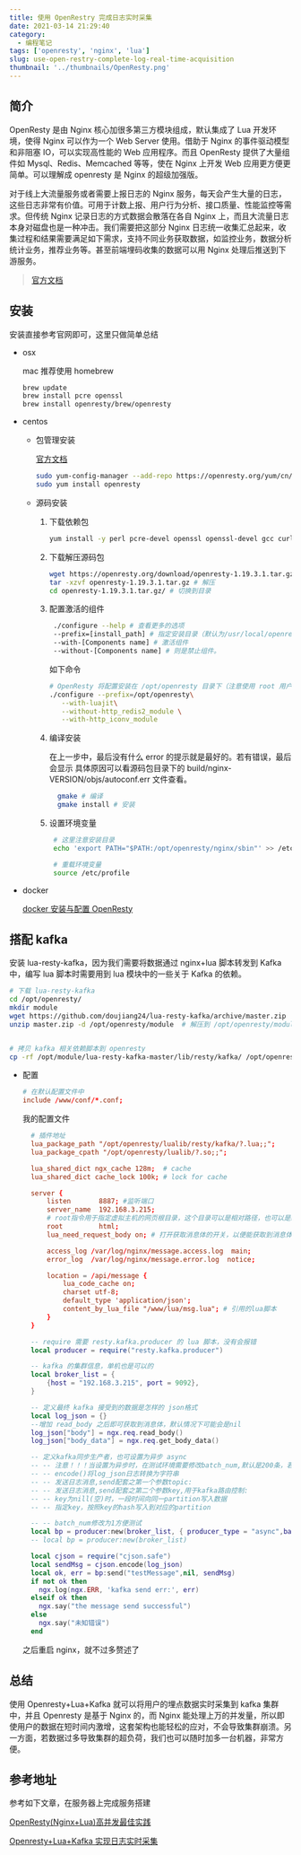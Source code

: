 ```yaml
---
title: 使用 OpenRestry 完成日志实时采集
date: 2021-03-14 21:29:40
category:
  - 编程笔记
tags: ['openresty', 'nginx', 'lua']
slug: use-open-restry-complete-log-real-time-acquisition
thumbnail: '../thumbnails/OpenResty.png'
---
```


## 简介

OpenResty 是由 Nginx 核心加很多第三方模块组成，默认集成了 Lua 开发环境，使得 Nginx 可以作为一个 Web Server 使用。借助于 Nginx 的事件驱动模型和非阻塞 IO，可以实现高性能的 Web 应用程序。而且 OpenResty 提供了大量组件如 Mysql、Redis、Memcached 等等，使在 Nginx 上开发 Web 应用更方便更简单。可以理解成 openresty 是 Nginx 的超级加强版。

对于线上大流量服务或者需要上报日志的 Nginx 服务，每天会产生大量的日志，这些日志非常有价值。可用于计数上报、用户行为分析、接口质量、性能监控等需求。但传统 Nginx 记录日志的方式数据会散落在各自 Nginx 上，而且大流量日志本身对磁盘也是一种冲击。我们需要把这部分 Nginx 日志统一收集汇总起来，收集过程和结果需要满足如下需求，支持不同业务获取数据，如监控业务，数据分析统计业务，推荐业务等。甚至前端埋码收集的数据可以用 Nginx 处理后推送到下游服务。

> [官方文档](https://openresty.org/cn/installation.html)

## 安装

安装直接参考官网即可，这里只做简单总结

- osx

  mac 推荐使用 homebrew

  ```bash
  brew update
  brew install pcre openssl
  brew install openresty/brew/openresty
  ```

- centos

  - 包管理安装

    [官方文档](https://openresty.org/cn/linux-packages.html#centos)

    ```bash
    sudo yum-config-manager --add-repo https://openresty.org/yum/cn/centos/OpenResty.repo
    sudo yum install openresty
    ```

  - 源码安装

    1. 下载依赖包

       ```bash
       yum install -y perl pcre-devel openssl openssl-devel gcc curl
       ```

    2. 下载解压源码包

       ```bash
       wget https://openresty.org/download/openresty-1.19.3.1.tar.gz
       tar -xzvf openresty-1.19.3.1.tar.gz # 解压
       cd openresty-1.19.3.1.tar.gz/ # 切换到目录
       ```

    3. 配置激活的组件

       ```bash
        ./configure --help # 查看更多的选项
        --prefix=[install_path] # 指定安装目录（默认为/usr/local/openresty）
        --with-[Components name] # 激活组件
        --without-[Components name] # 则是禁止组件。
       ```

       如下命令

       ```bash
       # OpenResty 将配置安装在 /opt/openresty 目录下（注意使用 root 用户）,并激活luajit、http_iconv_module 并禁止 http_redis2_module 组件
       ./configure --prefix=/opt/openresty\
          --with-luajit\
          --without-http_redis2_module \
          --with-http_iconv_module
       ```

    4. 编译安装

       在上一步中，最后没有什么 error 的提示就是最好的。若有错误，最后会显示 具体原因可以看源码包目录下的 build/nginx-VERSION/objs/autoconf.err 文件查看。

       ```bash
         gmake # 编译
         gmake install # 安装
       ```

    5. 设置环境变量

       ```bash
        # 这里注意安装目录
        echo 'export PATH="$PATH:/opt/openresty/nginx/sbin"' >> /etc/profile

        # 重载环境变量
        source /etc/profile
       ```

- docker

  [docker 安装与配置 OpenResty](/blog/docker-open-resty-installation-and-configuration)

## 搭配 kafka

安装 lua-resty-kafka，因为我们需要将数据通过 nginx+lua 脚本转发到 Kafka 中，编写 lua 脚本时需要用到 lua 模块中的一些关于 Kafka 的依赖。

```bash
# 下载 lua-resty-kafka
cd /opt/openresty/
mkdir module
wget https://github.com/doujiang24/lua-resty-kafka/archive/master.zip
unzip master.zip -d /opt/openresty/module  # 解压到 /opt/openresty/module


# 拷贝 kafka 相关依赖脚本到 openresty
cp -rf /opt/module/lua-resty-kafka-master/lib/resty/kafka/ /opt/openresty/lualib/resty/
```

- 配置

  ```conf
  # 在默认配置文件中
  include /www/conf/*.conf;
  ```

  我的配置文件

  ```conf:title=/www/conf/kafka.conf
    # 插件地址
    lua_package_path "/opt/openresty/lualib/resty/kafka/?.lua;;";
    lua_package_cpath "/opt/openresty/lualib/?.so;;";

    lua_shared_dict ngx_cache 128m;  # cache
    lua_shared_dict cache_lock 100k; # lock for cache

    server {
        listen       8887; #监听端口
        server_name  192.168.3.215;
        # root指令用于指定虚拟主机的网页根目录，这个目录可以是相对路径，也可以是绝对路径。
        root         html;
        lua_need_request_body on; # 打开获取消息体的开关，以便能获取到消息体

        access_log /var/log/nginx/message.access.log  main;
        error_log  /var/log/nginx/message.error.log  notice;

        location = /api/message {
            lua_code_cache on;
            charset utf-8;
            default_type 'application/json';
            content_by_lua_file "/www/lua/msg.lua"; # 引用的lua脚本
        }
    }
  ```

  ```lua:title=/www/lua/msg.lua
    -- require 需要 resty.kafka.producer 的 lua 脚本，没有会报错
    local producer = require("resty.kafka.producer")

    -- kafka 的集群信息，单机也是可以的
    local broker_list = {
        {host = "192.168.3.215", port = 9092},
    }

    -- 定义最终 kafka 接受到的数据是怎样的 json格式
    local log_json = {}
    --增加 read_body 之后即可获取到消息体，默认情况下可能会是nil
    log_json["body"] = ngx.req.read_body()
    log_json["body_data"] = ngx.req.get_body_data()

    -- 定义kafka同步生产者，也可设置为异步 async
    -- -- 注意！！！当设置为异步时，在测试环境需要修改batch_num,默认是200条，若大不到200条kafka端接受不到消息
    -- -- encode()将log_json日志转换为字符串
    -- -- 发送日志消息,send配套之第一个参数topic:
    -- -- 发送日志消息,send配套之第二个参数key,用于kafka路由控制:
    -- -- key为nill(空)时，一段时间向同一partition写入数据
    -- -- 指定key，按照key的hash写入到对应的partition

    -- -- batch_num修改为1方便测试
    local bp = producer:new(broker_list, { producer_type = "async",batch_num = 1 })
    -- local bp = producer:new(broker_list)

    local cjson = require("cjson.safe")
    local sendMsg = cjson.encode(log_json)
    local ok, err = bp:send("testMessage",nil, sendMsg)
    if not ok then
      ngx.log(ngx.ERR, 'kafka send err:', err)
    elseif ok then
      ngx.say("the message send successful")
    else
      ngx.say("未知错误")
    end
  ```

  之后重启 nginx，就不过多赘述了

## 总结

使用 Openresty+Lua+Kafka 就可以将用户的埋点数据实时采集到 kafka 集群中，并且 Openresty 是基于 Nginx 的，而 Nginx 能处理上万的并发量，所以即使用户的数据在短时间内激增，这套架构也能轻松的应对，不会导致集群崩溃。另一方面，若数据过多导致集群的超负荷，我们也可以随时加多一台机器，非常方便。

## 参考地址

参考如下文章，在服务器上完成服务搭建

[OpenResty(Nginx+Lua)高并发最佳实践](https://blog.csdn.net/lupengfei1009/article/details/86062644)

[Openresty+Lua+Kafka 实现日志实时采集](https://www.cnblogs.com/linzepeng/p/12643158.html)
